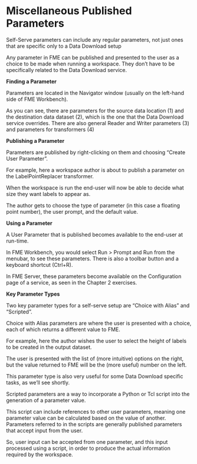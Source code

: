 # Miscellaneous Published Parameters

Self-Serve parameters can include any regular parameters, not just ones that are specific only to a Data Download setup

Any parameter in FME can be published and presented to the user as a choice to be made when running a workspace. They don’t have to be specifically related to the Data Download service.

**Finding a Parameter**

Parameters are located in the Navigator window (usually on the left-hand side of FME Workbench).

As you can see, there are parameters for the source data location (1) and the destination data dataset (2), which is the one that the Data Download service overrides. There are also general Reader and Writer parameters (3) and parameters for transformers (4)

**Publishing a Parameter**

Parameters are published by right-clicking on them and choosing “Create User Parameter”.

For example, here a workspace author is about to publish a parameter on the LabelPointReplacer transformer.

When the workspace is run the end-user will now be able to decide what size they want labels to appear as.

The author gets to choose the type of parameter (in this case a floating point number), the user prompt, and the default value.

**Using a Parameter**

A User Parameter that is published becomes available to the end-user at run-time.

In FME Workbench, you would select Run > Prompt and Run from the menubar, to see these parameters. There is also a toolbar button and a keyboard shortcut (Ctrl+R).

In FME Server, these parameters become available on the Configuration page of a service, as seen in the Chapter 2 exercises.

**Key Parameter Types**

Two key parameter types for a self-serve setup are “Choice with Alias” and “Scripted”.

Choice with Alias parameters are where the user is presented with a choice, each of which returns a different value to FME.

For example, here the author wishes the user to select the height of labels to be created in the output dataset.

The user is presented with the list of (more intuitive) options on the right, but the value returned to FME will be the (more useful) number on the left.

This parameter type is also very useful for some Data Download specific tasks, as we’ll see shortly.

Scripted parameters are a way to incorporate a Python or Tcl script into the generation of a parameter value.

This script can include references to other user parameters, meaning one parameter value can be calculated based on the value of another. Parameters referred to in the scripts are generally published parameters that accept input from the user.

So, user input can be accepted from one parameter, and this input processed using a script, in order to produce the actual information required by the workspace.